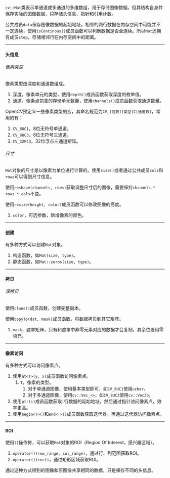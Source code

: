 `cv::Mat`类表示单通道或多通道的多维数组，用于存储图像数据。但其结构自身并保存实际的图像数据，只存储头信息、指针和引用计数。

公共成员`data`保存图像数据的起始地址，相邻的两行数据在内存空间中可能并不一定连续，使用`isContinous()`成员函数可以判断数据是否全连续。所以`Mat`还拥有成员`step`，存储相邻行在内存空间中的距离。

---

#### 头信息

###### 像素类型

像素类型由深度和通道数组成。

1. 深度，像素单元的类型，使用`depth()`成员函数获取深度的枚举值。
2. 通道，像素点包含的存储单元数量，使用`channels()`成员函数获取通道数量。

OpenCV预定义一些像素类型的宏，其命名规范为`CV_[位数][类型]C[通道数]`，常用的有：

1. `CV_8UC1`，8位无符号单通道。
2. `CV_8UC3`，8位无符号三通道。
3. `CV_32FC3`，32位浮点三通道矩阵。

###### 尺寸

`Mat`对象的尺寸是以像素为单位进行计算的。使用`size()`或者通过公共成员`cols`和`rows`可以得到尺寸信息。

使用`reshape(channels, rows)`获取调整尺寸后的图像，需要保持`channels * rows * cols`不变。

使用`resize(height, color)`成员函数可以修改图像的高度。

1. `color`，可选参数，新增像素的颜色。

---

#### 创建

有多种方式可以创建`Mat`对象。

1. 构造函数，如`Mat(size, type)`。
2. 静态函数，如`Mat::zeros(size, type)`。

---

#### 拷贝

###### 深拷贝

使用`clone()`成员函数，创建完整副本。

使用`copyTo(dst, mask)`成员函数，将数据拷贝到其它矩阵。

1. `mask`，遮罩矩阵，只有和遮罩中非零元素对应的数据才会复制，其余位置用零填充。

---

#### 像素访问

有多种方式可以访问像素点。

1. 使用`at<T>(y, x)`成员函数访问像素点。
   1. `T`，像素的类型。
      1. 对于单通道图像，使用基本类型即可，如`CV_8UC1`使用`uchar`。
      2. 对于多通道图像，使用`cv::Vec_<>`，如`CV_8UC3`使用`cv::Vec3b`。
2. 使用`ptr(i)`成员函数获取`i`行数据的起始地址，然后通过指针访问像素点，效率更高。
3. 使用`begin<T>()`和`end<T>()`成员函数获取迭代器，再通过迭代器访问像素点。

---

#### ROI

使用`()`操作符，可以获取`Mat`对象的ROI（Region Of Interest，感兴趣区域）。

1. `operator()(row_range, col_range)`，通过行、列范围获取ROI。
2. `operator()(rect)`，通过矩形区域获取ROI。

通过这种方式得到的图像和原图像共享相同的数据，只是保存不同的头信息。
